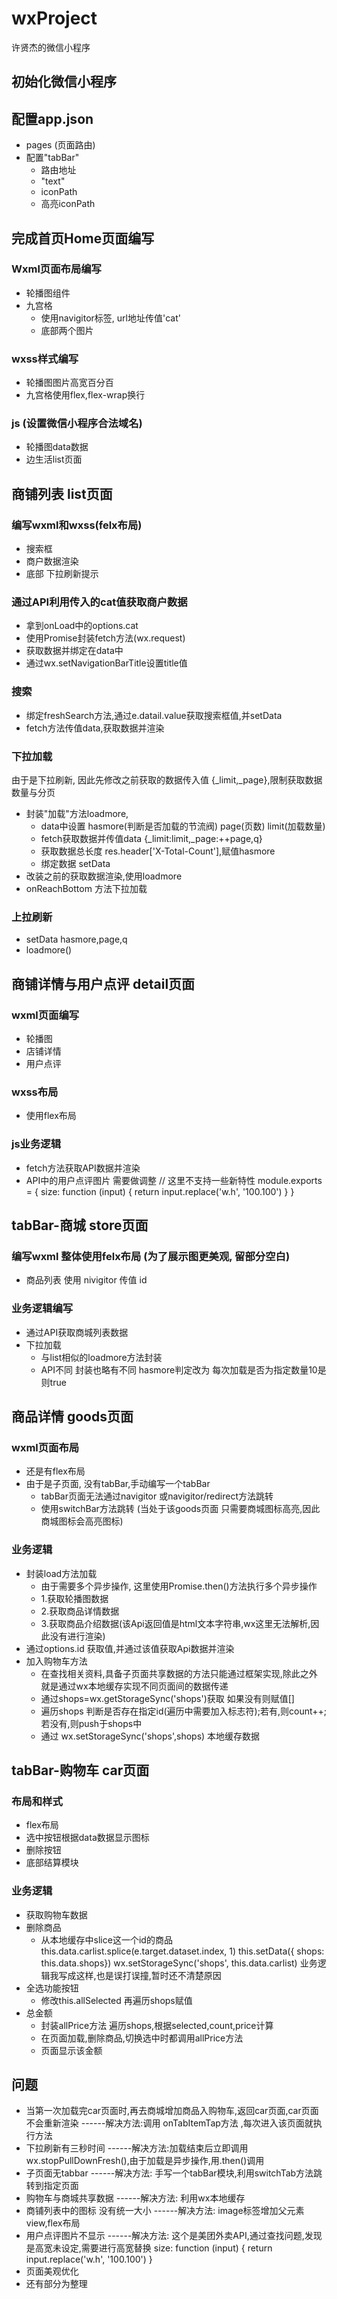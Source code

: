 # wxProject
许贤杰的微信小程序

## 初始化微信小程序

## 配置app.json
  + pages (页面路由)
  + 配置"tabBar"
    - 路由地址
    - "text"
    - iconPath
    - 高亮iconPath
    
## 完成首页Home页面编写
### Wxml页面布局编写
  + 轮播图组件
  + 九宫格
    - 使用navigitor标签, url地址传值'cat'
    - 底部两个图片
### wxss样式编写
  + 轮播图图片高宽百分百
  + 九宫格使用flex,flex-wrap换行
### js (设置微信小程序合法域名)
  + 轮播图data数据
  + 边生活list页面

## 商铺列表 list页面 
### 编写wxml和wxss(felx布局)
  + 搜索框
  + 商户数据渲染
  +  底部 下拉刷新提示
### 通过API利用传入的cat值获取商户数据
  + 拿到onLoad中的options.cat
  + 使用Promise封装fetch方法(wx.request)
  + 获取数据并绑定在data中
  + 通过wx.setNavigationBarTitle设置title值
### 搜索
  + 绑定freshSearch方法,通过e.datail.value获取搜索框值,并setData 
  + fetch方法传值data,获取数据并渲染

### 下拉加载
   由于是下拉刷新, 因此先修改之前获取的数据传入值 {_limit,_page},限制获取数据数量与分页
   + 封装"加载"方法loadmore,
      - data中设置 hasmore(判断是否加载的节流阀) page(页数) limit(加载数量)
      - fetch获取数据并传值data {_limit:limit,_page:++page,q}
      - 获取数据总长度 res.header['X-Total-Count'],赋值hasmore
      - 绑定数据 setData
   + 改装之前的获取数据渲染,使用loadmore
   + onReachBottom 方法下拉加载
### 上拉刷新
  + setData hasmore,page,q 
  + loadmore()
## 商铺详情与用户点评 detail页面
###  wxml页面编写
   + 轮播图
   + 店铺详情
   + 用户点评
###  wxss布局
  + 使用flex布局
### js业务逻辑
  + fetch方法获取API数据并渲染
  + API中的用户点评图片 需要做调整
        // 这里不支持一些新特性
      module.exports = {
        size: function (input) {
          return input.replace('w.h', '100.100')
        }
      }
## tabBar-商城 store页面
### 编写wxml 整体使用felx布局 (为了展示图更美观, 留部分空白)
  + 商品列表 使用 nivigitor 传值 id
### 业务逻辑编写
  + 通过API获取商城列表数据
  + 下拉加载
    - 与list相似的loadmore方法封装
    - API不同 封装也略有不同 hasmore判定改为 每次加载是否为指定数量10是则true 
    

## 商品详情 goods页面
### wxml页面布局
  + 还是有flex布局
  + 由于是子页面, 没有tabBar,手动编写一个tabBar
    - tabBar页面无法通过navigitor 或navigitor/redirect方法跳转
    - 使用switchBar方法跳转 (当处于该goods页面 只需要商城图标高亮,因此商城图标会高亮图标)
### 业务逻辑
  + 封装load方法加载 
    - 由于需要多个异步操作, 这里使用Promise.then()方法执行多个异步操作
    - 1.获取轮播图数据
    - 2.获取商品详情数据
    - 3.获取商品介绍数据(该Api返回值是html文本字符串,wx这里无法解析,因此没有进行渲染)
  + 通过options.id 获取值,并通过该值获取Api数据并渲染
  + 加入购物车方法
    - 在查找相关资料,具备子页面共享数据的方法只能通过框架实现,除此之外
      就是通过wx本地缓存实现不同页面间的数据传递
    - 通过shops=wx.getStorageSync('shops')获取 如果没有则赋值[]
    - 遍历shops 判断是否存在指定id(遍历中需要加入标志符);若有,则count++;若没有,则push于shops中
    - 通过 wx.setStorageSync('shops',shops) 本地缓存数据

## tabBar-购物车 car页面
### 布局和样式
  + flex布局
  + 选中按钮根据data数据显示图标
  + 删除按钮
  + 底部结算模块
### 业务逻辑 
  + 获取购物车数据
  + 删除商品
    - 从本地缓存中slice这一个id的商品
      this.data.carlist.splice(e.target.dataset.index, 1)
      this.setData({ shops: this.data.shops})
      wx.setStorageSync('shops', this.data.carlist)
    业务逻辑我写成这样,也是误打误撞,暂时还不清楚原因 
  + 全选功能按钮
    - 修改this.allSelected 再遍历shops赋值
  + 总金额
    - 封装allPrice方法 遍历shops,根据selected,count,price计算
    - 在页面加载,删除商品,切换选中时都调用allPrice方法
    - 页面显示该金额
## 问题
  + 当第一次加载完car页面时,再去商城增加商品入购物车,返回car页面,car页面不会重新渲染
  ------解决方法:调用 onTabItemTap方法 ,每次进入该页面就执行方法
  + 下拉刷新有三秒时间
  ------解决方法:加载结束后立即调用wx.stopPullDownFresh(),由于加载是异步操作,用.then()调用
  + 子页面无tabbar 
  ------解决方法: 手写一个tabBar模块,利用switchTab方法跳转到指定页面
  + 购物车与商城共享数据
  ------解决方法: 利用wx本地缓存
  + 商铺列表中的图标 没有统一大小
  ------解决方法: image标签增加父元素view,flex布局
  + 用户点评图片不显示
  ------解决方法: 这个是美团外卖API,通过查找问题,发现是高宽未设定,需要进行高宽替换  size: function (input) {
                   return input.replace('w.h', '100.100')
                }
  + 页面美观优化
  + 还有部分为整理